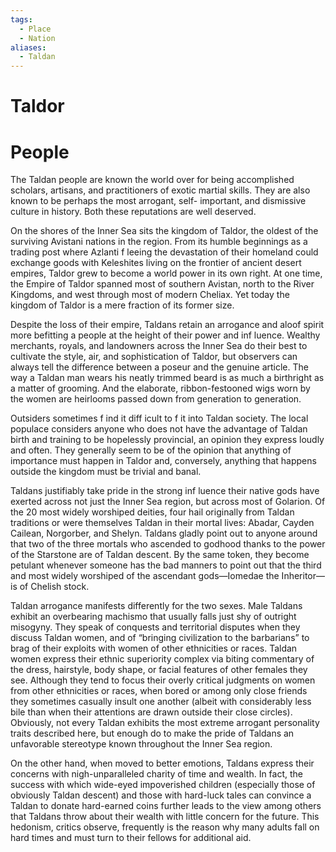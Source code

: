 ```yaml
---
tags:
  - Place
  - Nation
aliases:
  - Taldan
---
```

# Taldor

# People
The Taldan people are known the world over for being accomplished scholars, artisans, and practitioners of exotic martial skills. They are also known to be perhaps the most arrogant, self- important, and dismissive culture in history. Both these reputations are well deserved.

On the shores of the Inner Sea sits the kingdom of Taldor, the oldest of the surviving Avistani nations in the region. From its humble beginnings as a trading post where Azlanti f leeing the devastation of their homeland could exchange goods with Keleshites living on the frontier of ancient desert empires, Taldor grew to become a world power in its own right. At one time, the Empire of Taldor spanned most of southern Avistan, north to the River Kingdoms, and west through most of modern Cheliax. Yet today the kingdom of Taldor is a mere fraction of its former size.

Despite the loss of their empire, Taldans retain an arrogance and aloof spirit more befitting a people at the height of their power and inf luence. Wealthy merchants, royals, and landowners across the Inner Sea do their best to cultivate the style, air, and sophistication of Taldor, but observers can always tell the difference between a poseur and the genuine article. The way a Taldan man wears his neatly trimmed beard is as much a birthright as a matter of grooming. And the elaborate, ribbon-festooned wigs worn by the women are heirlooms passed down from generation to generation.

Outsiders sometimes f ind it diff icult to f it into Taldan society. The local populace considers anyone who does not have the advantage of Taldan birth and training to be hopelessly provincial, an opinion they express loudly and often. They generally seem to be of the opinion that anything of importance must happen in Taldor and, conversely, anything that happens outside the kingdom must be trivial and banal.

Taldans justifiably take pride in the strong inf luence their native gods have exerted across not just the Inner Sea region, but across most of Golarion. Of the 20 most widely worshiped deities, four hail originally from Taldan traditions or were themselves Taldan in their mortal lives: Abadar, Cayden Cailean, Norgorber, and Shelyn. Taldans gladly point out to anyone around that two of the three mortals who ascended to godhood thanks to the power of the Starstone are of Taldan descent. By the same token, they become petulant whenever someone has the bad manners to point out that the third and most widely worshiped of the ascendant gods—Iomedae the Inheritor—is of Chelish stock.

Taldan arrogance manifests differently for the two sexes. Male Taldans exhibit an overbearing machismo that usually falls just shy of outright misogyny. They speak of conquests and territorial disputes when they discuss Taldan women, and of “bringing civilization to the barbarians” to brag of their exploits with women of other ethnicities or races. Taldan women express their ethnic superiority complex via biting commentary of the dress, hairstyle, body shape, or facial features of other females they see. Although they tend to focus their overly critical judgments on women from other ethnicities or races, when bored or among only close friends they sometimes casually insult one another (albeit with considerably less bile than when their attentions are drawn outside their close circles). Obviously, not every Taldan exhibits the most extreme arrogant personality traits described here, but enough do to make the pride of Taldans an unfavorable stereotype known throughout the Inner Sea region.

On the other hand, when moved to better emotions, Taldans express their concerns with nigh-unparalleled charity of time and wealth. In fact, the success with which wide-eyed impoverished children (especially those of obviously Taldan descent) and those with hard-luck tales can convince a Taldan to donate hard-earned coins further leads to the view among others that Taldans throw about their wealth with little concern for the future. This hedonism, critics observe, frequently is the reason why many adults fall on hard times and must turn to their fellows for additional aid. 
